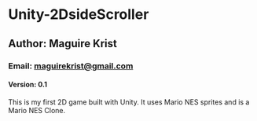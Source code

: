 # Unity-2DsideScroller
## Author: Maguire Krist
### Email: maguirekrist@gmail.com
#### Version: 0.1
This is my first 2D game built with Unity. It uses Mario NES sprites and is a Mario NES Clone.
